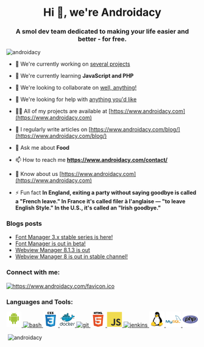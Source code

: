 <h1 align="center">Hi 👋, we're Androidacy</h1>
<h3 align="center">A smol dev team dedicated to making your life easier and better - for free.</h3>

<p align="left"> <img src="https://komarev.com/ghpvc/?username=androidacy&label=Profile%20views&color=0e75b6&style=flat" alt="androidacy" /> </p>

- 🔭 We're currently working on [several projects](https://github.com/androidacy?tab=repositories)

- 🌱 We're currently learning **JavaScript and PHP**

- 👯 We're looking to collaborate on [well, anything!](https://github.com/androidacy?tab=repositories)

- 🤝 We're looking for help with [anything you'd like](https://github.com/androidacy?tab=repositories)

- 👨‍💻 All of my projects are available at [https://www.androidacy.com](https://www.androidacy.com)

- 📝 I regularly write articles on [https://www.androidacy.com/blog/](https://www.androidacy.com/blog/)

- 💬 Ask me about **Food**

- 📫 How to reach me **https://www.androidacy.com/contact/**

- 📄 Know about us [https://www.androidacy.com](https://www.androidacy.com)

- ⚡ Fun fact **In England, exiting a party without saying goodbye is called a "French leave." In France it's called filer à l'anglaise — "to leave English Style." In the U.S., it's called an "Irish goodbye."**

### Blogs posts
<!-- BLOG-POST-LIST:START -->
- [Font Manager 3.x stable series is here!](https://www.androidacy.com/font-manager-3-x-stable-series-is-here/)
- [Font Manager is out in beta!](https://www.androidacy.com/font-manager-is-out-in-beta/)
- [Webview Manager 8.1.3 is out](https://www.androidacy.com/webview-manager-8-1-1-is-out/)
- [Webview Manager 8 is out in stable channel!](https://www.androidacy.com/webview-manager-8-is-out-in-stable-channel/)
<!-- BLOG-POST-LIST:END -->

<h3 align="left">Connect with me:</h3>
<p align="left">
<a href="https://www.androidacy.com/contact/" target="blank"><img align="center" src="https://cdn.jsdelivr.net/npm/simple-icons@3.0.1/icons/rss.svg" alt="https://www.androidacy.com/favicon.ico" height="30" width="40" /></a>
</p>

<h3 align="left">Languages and Tools:</h3>
<p align="left"> <a href="https://developer.android.com" target="_blank"> <img src="https://raw.githubusercontent.com/devicons/devicon/master/icons/android/android-original-wordmark.svg" alt="android" width="40" height="40"/> </a> <a href="https://www.gnu.org/software/bash/" target="_blank"> <img src="https://www.vectorlogo.zone/logos/gnu_bash/gnu_bash-icon.svg" alt="bash" width="40" height="40"/> </a> <a href="https://www.w3schools.com/css/" target="_blank"> <img src="https://raw.githubusercontent.com/devicons/devicon/master/icons/css3/css3-original-wordmark.svg" alt="css3" width="40" height="40"/> </a> <a href="https://www.docker.com/" target="_blank"> <img src="https://raw.githubusercontent.com/devicons/devicon/master/icons/docker/docker-original-wordmark.svg" alt="docker" width="40" height="40"/> </a> <a href="https://git-scm.com/" target="_blank"> <img src="https://www.vectorlogo.zone/logos/git-scm/git-scm-icon.svg" alt="git" width="40" height="40"/> </a> <a href="https://www.w3.org/html/" target="_blank"> <img src="https://raw.githubusercontent.com/devicons/devicon/master/icons/html5/html5-original-wordmark.svg" alt="html5" width="40" height="40"/> </a> <a href="https://developer.mozilla.org/en-US/docs/Web/JavaScript" target="_blank"> <img src="https://raw.githubusercontent.com/devicons/devicon/master/icons/javascript/javascript-original.svg" alt="javascript" width="40" height="40"/> </a> <a href="https://www.jenkins.io" target="_blank"> <img src="https://www.vectorlogo.zone/logos/jenkins/jenkins-icon.svg" alt="jenkins" width="40" height="40"/> </a> <a href="https://www.linux.org/" target="_blank"> <img src="https://raw.githubusercontent.com/devicons/devicon/master/icons/linux/linux-original.svg" alt="linux" width="40" height="40"/> </a> <a href="https://www.mysql.com/" target="_blank"> <img src="https://raw.githubusercontent.com/devicons/devicon/master/icons/mysql/mysql-original-wordmark.svg" alt="mysql" width="40" height="40"/> </a> <a href="https://www.php.net" target="_blank"> <img src="https://raw.githubusercontent.com/devicons/devicon/master/icons/php/php-original.svg" alt="php" width="40" height="40"/> </a> </p>

<p>&nbsp;<img align="center" src="https://github-readme-stats.vercel.app/api?username=androidacy&show_icons=true&locale=en" alt="androidacy" /></p>
